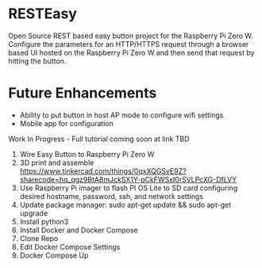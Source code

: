 # RESTEasy
Open Source REST based easy button project for the Raspberry Pi Zero W.
Configure the parameters for an HTTP/HTTPS request through a browser based UI hosted on the Raspberry Pi Zero W and then send that request by hitting the button.

# Future Enhancements
- Ability to put button in host AP mode to configure wifi settings
- Mobile app for configuration


Work In Progress - Full tutorial coming soon at link TBD
1. Wire Easy Button to Raspberry Pi Zero W 
2. 3D print and assemble https://www.tinkercad.com/things/0qxXQGSvE9Z?sharecode=hq_qgz9BtA8mJckSX1Y-pCkFWSxI0rSVLPcXG-DfLVY
3. Use Raspberry Pi imager to flash PI OS Lite to SD card configuring desired hostname, password, ssh, and network settings
4. Update package manager: sudo apt-get update && sudo apt-get upgrade
5. Install python3
6. Install Docker and Docker Compose
7. Clone Repo
8. Edit Docker Compose Settings
9. Docker Compose Up




